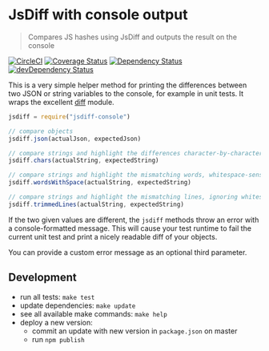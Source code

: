 # JsDiff with console output

> Compares JS hashes using JsDiff and outputs the result on the console

[![CircleCI](https://circleci.com/gh/kevgo/jsdiff-console.svg?style=shield)](https://circleci.com/gh/kevgo/jsdiff-console)
[![Coverage Status](https://coveralls.io/repos/github/kevgo/jsdiff-console/badge.svg?branch=master)](https://coveralls.io/github/kevgo/jsdiff-console?branch=master)
[![Dependency Status](https://david-dm.org/kevgo/jsdiff-console.svg)](https://david-dm.org/kevgo/jsdiff-console)
[![devDependency Status](https://david-dm.org/kevgo/jsdiff-console/dev-status.svg)](https://david-dm.org/kevgo/jsdiff-console#info=devDependencies)

This is a very simple helper method for printing the differences between two
JSON or string variables to the console, for example in unit tests. It wraps the
excellent [diff](https://github.com/kpdecker/jsdiff) module.

```javascript
jsdiff = require("jsdiff-console")

// compare objects
jsdiff.json(actualJson, expectedJson)

// compare strings and highlight the differences character-by-character
jsdiff.chars(actualString, expectedString)

// compare strings and highlight the mismatching words, whitespace-sensitive
jsdiff.wordsWithSpace(actualString, expectedString)

// compare strings and highlight the mismatching lines, ignoring whitespace around them
jsdiff.trimmedLines(actualString, expectedString)
```

If the two given values are different, the `jsdiff` methods throw an error with
a console-formatted message. This will cause your test runtime to fail the
current unit test and print a nicely readable diff of your objects.

You can provide a custom error message as an optional third parameter.

## Development

- run all tests: `make test`
- update dependencies: `make update`
- see all available make commands: `make help`
- deploy a new version:
  - commit an update with new version in `package.json` on master
  - run `npm publish`
